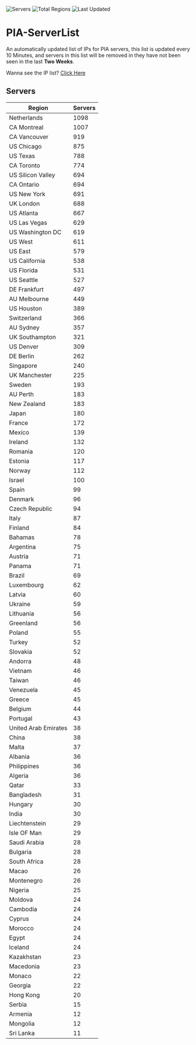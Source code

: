 ![Servers](https://img.shields.io/badge/Servers-20,436-darkgreen)
![Total Regions](https://img.shields.io/badge/Total_Regions-97-darkgreen)
![Last Updated](https://img.shields.io/badge/Last_Updated-May_25_2024_18:40_EDT-darkgreen)

# PIA-ServerList
An automatically updated list of IPs for PIA servers, this list is updated every 10 Minutes, and servers in this list will be removed in they have not been seen in the last **Two Weeks**.

Wanna see the IP list? [Click Here](./servers.json)

## Servers
| Region               | Servers |
|----------------------|---------|
| Netherlands | 1098 |
| CA Montreal | 1007 |
| CA Vancouver | 919 |
| US Chicago | 875 |
| US Texas | 788 |
| CA Toronto | 774 |
| US Silicon Valley | 694 |
| CA Ontario | 694 |
| US New York | 691 |
| UK London | 688 |
| US Atlanta | 667 |
| US Las Vegas | 629 |
| US Washington DC | 619 |
| US West | 611 |
| US East | 579 |
| US California | 538 |
| US Florida | 531 |
| US Seattle | 527 |
| DE Frankfurt | 497 |
| AU Melbourne | 449 |
| US Houston | 389 |
| Switzerland | 366 |
| AU Sydney | 357 |
| UK Southampton | 321 |
| US Denver | 309 |
| DE Berlin | 262 |
| Singapore | 240 |
| UK Manchester | 225 |
| Sweden | 193 |
| AU Perth | 183 |
| New Zealand | 183 |
| Japan | 180 |
| France | 172 |
| Mexico | 139 |
| Ireland | 132 |
| Romania | 120 |
| Estonia | 117 |
| Norway | 112 |
| Israel | 100 |
| Spain | 99 |
| Denmark | 96 |
| Czech Republic | 94 |
| Italy | 87 |
| Finland | 84 |
| Bahamas | 78 |
| Argentina | 75 |
| Austria | 71 |
| Panama | 71 |
| Brazil | 69 |
| Luxembourg | 62 |
| Latvia | 60 |
| Ukraine | 59 |
| Lithuania | 56 |
| Greenland | 56 |
| Poland | 55 |
| Turkey | 52 |
| Slovakia | 52 |
| Andorra | 48 |
| Vietnam | 46 |
| Taiwan | 46 |
| Venezuela | 45 |
| Greece | 45 |
| Belgium | 44 |
| Portugal | 43 |
| United Arab Emirates | 38 |
| China | 38 |
| Malta | 37 |
| Albania | 36 |
| Philippines | 36 |
| Algeria | 36 |
| Qatar | 33 |
| Bangladesh | 31 |
| Hungary | 30 |
| India | 30 |
| Liechtenstein | 29 |
| Isle OF Man | 29 |
| Saudi Arabia | 28 |
| Bulgaria | 28 |
| South Africa | 28 |
| Macao | 26 |
| Montenegro | 26 |
| Nigeria | 25 |
| Moldova | 24 |
| Cambodia | 24 |
| Cyprus | 24 |
| Morocco | 24 |
| Egypt | 24 |
| Iceland | 24 |
| Kazakhstan | 23 |
| Macedonia | 23 |
| Monaco | 22 |
| Georgia | 22 |
| Hong Kong | 20 |
| Serbia | 15 |
| Armenia | 12 |
| Mongolia | 12 |
| Sri Lanka | 11 |